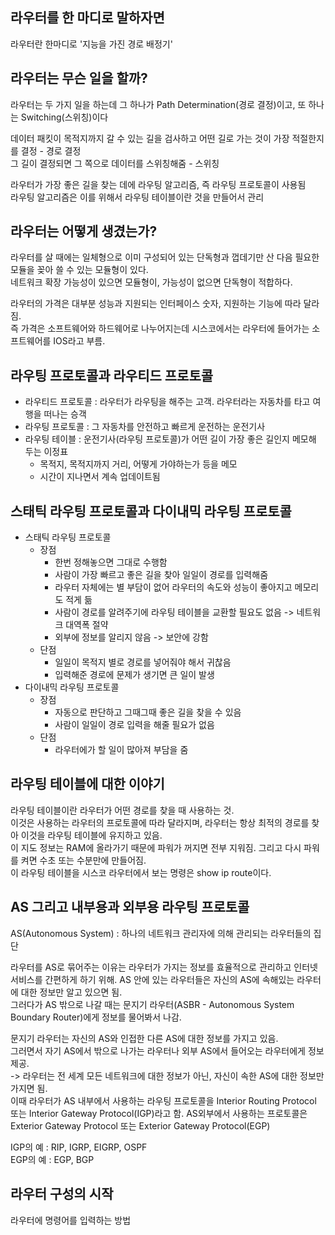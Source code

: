 라우터를 한 마디로 말하자면
------------------
라우터란 한마디로 '지능을 가진 경로 배정기'

라우터는 무슨 일을 할까?
------------
라우터는 두 가지 일을 하는데 그 하나가 Path Determination(경로 결정)이고, 또 하나는 Switching(스위칭)이다  
  
데이터 패킷이 목적지까지 갈 수 있는 길을 검사하고 어떤 길로 가는 것이 가장 적절한지를 결정 - 경로 결정  
그 길이 결정되면 그 쪽으로 데이터를 스위칭해줌 - 스위칭  
  
라우터가 가장 좋은 길을 찾는 데에 라우팅 알고리즘, 즉 라우팅 프로토콜이 사용됨  
라우팅 알고리즘은 이를 위해서 라우팅 테이블이란 것을 만들어서 관리

라우터는 어떻게 생겼는가?
----------
라우터를 살 때에는 일체형으로 이미 구성되어 있는 단독형과 껍데기만 산 다음 필요한 모듈을 꽂아 쓸 수 있는 모듈형이 있다.  
네트워크 확장 가능성이 있으면 모듈형이, 가능성이 없으면 단독형이 적합하다.  
  
라우터의 가격은 대부분 성능과 지원되는 인터페이스 숫자, 지원하는 기능에 따라 달라짐.  
즉 가격은 소프트웨어와 하드웨어로 나누어지는데 시스코에서는 라우터에 들어가는 소프트웨어를 IOS라고 부름.

라우팅 프로토콜과 라우티드 프로토콜
-------------------
- 라우티드 프로토콜 : 라우터가 라우팅을 해주는 고객. 라우터라는 자동차를 타고 여행을 떠나는 승객
- 라우팅 프로토콜 : 그 자동차를 안전하고 빠르게 운전하는 운전기사
- 라우팅 테이블 : 운전기사(라우팅 프로토콜)가 어떤 길이 가장 좋은 길인지 메모해 두는 이정표
  - 목적지, 목적지까지 거리, 어떻게 가야하는가 등을 메모
  - 시간이 지나면서 계속 업데이트됨
  
스태틱 라우팅 프로토콜과 다이내믹 라우팅 프로토콜
---------------
- 스태틱 라우팅 프로토콜
  - 장점
    - 한번 정해놓으면 그대로 수행함
    - 사람이 가장 빠르고 좋은 길을 찾아 일일이 경로를 입력해줌
    - 라우터 자체에는 별 부담이 없어 라우터의 속도와 성능이 좋아지고 메모리도 적게 듦
    - 사람이 경로를 알려주기에 라우팅 테이블을 교환할 필요도 없음 -> 네트워크 대역폭 절약
    - 외부에 정보를 알리지 않음 -> 보안에 강함
  - 단점
    - 일일이 목적지 별로 경로를 넣어줘야 해서 귀찮음
    - 입력해준 경로에 문제가 생기면 큰 일이 발생
- 다이내믹 라우팅 프로토콜
  - 장점
    - 자동으로 판단하고 그때그때 좋은 길을 찾을 수 있음
    - 사람이 일일이 경로 입력을 해줄 필요가 없음
  - 단점
    - 라우터에가 할 일이 많아져 부담을 줌
    
라우팅 테이블에 대한 이야기
-----------------
라우팅 테이블이란 라우터가 어떤 경로를 찾을 때 사용하는 것.  
이것은 사용하는 라우터의 프로토콜에 따라 달라지며, 라우터는 항상 최적의 경로를 찾아 이것을 라우팅 테이블에 유지하고 있음.  
이 지도 정보는 RAM에 올라가기 때문에 파워가 꺼지면 전부 지워짐. 그리고 다시 파워를 켜면 수초 또는 수분만에 만들어짐.  
이 라우팅 테이블을 시스코 라우터에서 보는 명령은 show ip route이다.

AS 그리고 내부용과 외부용 라우팅 프로토콜
-----------------
AS(Autonomous System) : 하나의 네트워크 관리자에 의해 관리되는 라우터들의 집단  
  
라우터를 AS로 묶어주는 이유는 라우터가 가지는 정보를 효율적으로 관리하고 인터넷 서비스를 간편하게 하기 위해.
AS 안에 있는 라우터들은 자신의 AS에 속해있는 라우터에 대한 정보만 알고 있으면 됨.  
그러다가 AS 밖으로 나갈 때는 문지기 라우터(ASBR - Autonomous System Boundary Router)에게 정보를 물어봐서 나감.  
  
문지기 라우터는 자신의 AS와 인접한 다른 AS에 대한 정보를 가지고 있음.  
그러면서 자기 AS에서 밖으로 나가는 라우터나 외부 AS에서 들어오는 라우터에게 정보 제공.  
-> 라우터는 전 세계 모든 네트워크에 대한 정보가 아닌, 자신이 속한 AS에 대한 정보만 가지면 됨.  
이때 라우터가 AS 내부에서 사용하는 라우팅 프로토콜을 Interior Routing Protocol 또는 Interior Gateway Protocol(IGP)라고 함.
AS외부에서 사용하는 프로토콜은 Exterior Gateway Protocol 또는 Exterior Gateway Protocol(EGP)  
  
IGP의 예 : RIP, IGRP, EIGRP, OSPF  
EGP의 예 : EGP, BGP

라우터 구성의 시작
--------------
라우터에 명령어를 입력하는 방법





  
